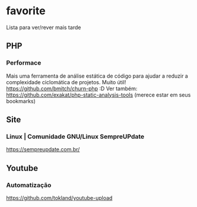 # favorite
Lista para ver/rever mais tarde


## PHP
### Performace
Mais uma ferramenta de análise estática de código para ajudar a reduzir a complexidade ciclomática de projetos. Muito útil!
https://github.com/bmitch/churn-php
:D
Ver também: https://github.com/exakat/php-static-analysis-tools (merece estar em seus bookmarks)

## Site
### Linux | Comunidade GNU/Linux SempreUPdate
https://sempreupdate.com.br/

## Youtube
### Automatização
https://github.com/tokland/youtube-upload

